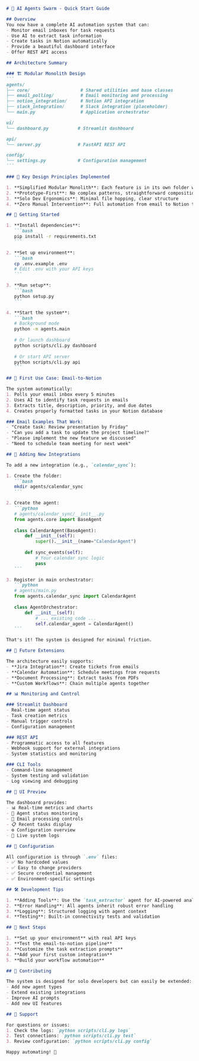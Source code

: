 ````markdown
# 🤖 AI Agents Swarm - Quick Start Guide

## Overview
You now have a complete AI automation system that can:
- Monitor email inboxes for task requests
- Use AI to extract task information
- Create tasks in Notion automatically
- Provide a beautiful dashboard interface
- Offer REST API access

## Architecture Summary

### 🏗️ Modular Monolith Design
```
agents/
├── core/                   # Shared utilities and base classes
├── email_polling/          # Email monitoring and processing
├── notion_integration/     # Notion API integration
├── slack_integration/      # Slack integration (placeholder)
└── main.py                 # Application orchestrator

ui/
└── dashboard.py           # Streamlit dashboard

api/
└── server.py              # FastAPI REST API

config/
└── settings.py            # Configuration management
```

### 🔧 Key Design Principles Implemented

1. **Simplified Modular Monolith**: Each feature is in its own folder with 1-3 files max
2. **Prototype-First**: No complex patterns, straightforward composition
3. **Solo Dev Ergonomics**: Minimal file hopping, clear structure
4. **Zero Manual Intervention**: Full automation from email to Notion task

## 🚀 Getting Started

1. **Install dependencies**:
   ```bash
   pip install -r requirements.txt
   ```

2. **Set up environment**:
   ```bash
   cp .env.example .env
   # Edit .env with your API keys
   ```

3. **Run setup**:
   ```bash
   python setup.py
   ```

4. **Start the system**:
   ```bash
   # Background mode
   python -m agents.main
   
   # Or launch dashboard
   python scripts/cli.py dashboard
   
   # Or start API server
   python scripts/cli.py api
   ```

## 🎯 First Use Case: Email-to-Notion

The system automatically:
1. Polls your email inbox every 5 minutes
2. Uses AI to identify task requests in emails
3. Extracts title, description, priority, and due dates
4. Creates properly formatted tasks in your Notion database

### Email Examples That Work:
- "Create task: Review presentation by Friday"
- "Can you add a task to update the project timeline?"
- "Please implement the new feature we discussed"
- "Need to schedule team meeting for next week"

## 🧩 Adding New Integrations

To add a new integration (e.g., `calendar_sync`):

1. Create the folder:
   ```bash
   mkdir agents/calendar_sync
   ```

2. Create the agent:
   ```python
   # agents/calendar_sync/__init__.py
   from agents.core import BaseAgent
   
   class CalendarAgent(BaseAgent):
       def __init__(self):
           super().__init__(name="CalendarAgent")
       
       def sync_events(self):
           # Your calendar sync logic
           pass
   ```

3. Register in main orchestrator:
   ```python
   # agents/main.py
   from agents.calendar_sync import CalendarAgent
   
   class AgentOrchestrator:
       def __init__(self):
           # ... existing code ...
           self.calendar_agent = CalendarAgent()
   ```

That's it! The system is designed for minimal friction.

## 🔮 Future Extensions

The architecture easily supports:
- **Jira Integration**: Create tickets from emails
- **Calendar Automation**: Schedule meetings from requests
- **Document Processing**: Extract tasks from PDFs
- **Custom Workflows**: Chain multiple agents together

## 📊 Monitoring and Control

### Streamlit Dashboard
- Real-time agent status
- Task creation metrics
- Manual trigger controls
- Configuration management

### REST API
- Programmatic access to all features
- Webhook support for external integrations
- System statistics and monitoring

### CLI Tools
- Command-line management
- System testing and validation
- Log viewing and debugging

## 🎨 UI Preview

The dashboard provides:
- 📊 Real-time metrics and charts
- 🤖 Agent status monitoring
- 📧 Email processing controls
- 📋 Recent tasks display
- ⚙️ Configuration overview
- 📜 Live system logs

## 🔧 Configuration

All configuration is through `.env` files:
- ✅ No hardcoded values
- ✅ Easy to change providers
- ✅ Secure credential management
- ✅ Environment-specific settings

## 🛠️ Development Tips

1. **Adding Tools**: Use the `task_extractor` agent for AI-powered analysis
2. **Error Handling**: All agents inherit robust error handling
3. **Logging**: Structured logging with agent context
4. **Testing**: Built-in connectivity tests and validation

## 📝 Next Steps

1. **Set up your environment** with real API keys
2. **Test the email-to-notion pipeline**
3. **Customize the task extraction prompts**
4. **Add your first custom integration**
5. **Build your workflow automation**

## 🤝 Contributing

The system is designed for solo developers but can easily be extended:
- Add new agent types
- Extend existing integrations
- Improve AI prompts
- Add new UI features

## 📧 Support

For questions or issues:
1. Check the logs: `python scripts/cli.py logs`
2. Test connections: `python scripts/cli.py test`
3. Review configuration: `python scripts/cli.py config`

Happy automating! 🚀

````
